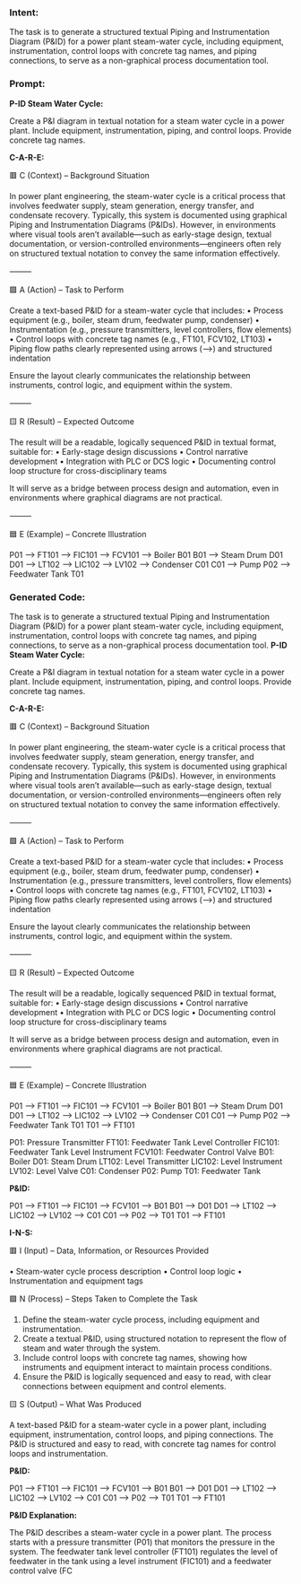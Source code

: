 ### Intent:
The task is to generate a structured textual Piping and Instrumentation Diagram (P&ID) for a power plant steam-water cycle, including equipment, instrumentation, control loops with concrete tag names, and piping connections, to serve as a non-graphical process documentation tool.

### Prompt:
**P-ID Steam Water Cycle:**

Create a P&I diagram in textual notation for a steam water cycle in a power plant. Include equipment, instrumentation, piping, and control loops. Provide concrete tag names.

**C-A-R-E:**

🟥 C (Context) – Background Situation

In power plant engineering, the steam-water cycle is a critical process that involves feedwater supply, steam generation, energy transfer, and condensate recovery. Typically, this system is documented using graphical Piping and Instrumentation Diagrams (P&IDs). However, in environments where visual tools aren’t available—such as early-stage design, textual documentation, or version-controlled environments—engineers often rely on structured textual notation to convey the same information effectively.

⸻

🟩 A (Action) – Task to Perform

Create a text-based P&ID for a steam-water cycle that includes:
	•	Process equipment (e.g., boiler, steam drum, feedwater pump, condenser)
	•	Instrumentation (e.g., pressure transmitters, level controllers, flow elements)
	•	Control loops with concrete tag names (e.g., FT101, FCV102, LT103)
	•	Piping flow paths clearly represented using arrows (-->) and structured indentation

Ensure the layout clearly communicates the relationship between instruments, control logic, and equipment within the system.

⸻

🟨 R (Result) – Expected Outcome

The result will be a readable, logically sequenced P&ID in textual format, suitable for:
	•	Early-stage design discussions
	•	Control narrative development
	•	Integration with PLC or DCS logic
	•	Documenting control loop structure for cross-disciplinary teams

It will serve as a bridge between process design and automation, even in environments where graphical diagrams are not practical.

⸻

🟦 E (Example) – Concrete Illustration

P01  --> FT101 --> FIC101 --> FCV101 --> Boiler B01
B01  --> Steam Drum D01
D01  --> LT102 --> LIC102 --> LV102 --> Condenser C01
C01  --> Pump P02 --> Feedwater Tank T01

### Generated Code:
The task is to generate a structured textual Piping and Instrumentation Diagram (P&ID) for a power plant steam-water cycle, including equipment, instrumentation, control loops with concrete tag names, and piping connections, to serve as a non-graphical process documentation tool.
**P-ID Steam Water Cycle:**

Create a P&I diagram in textual notation for a steam water cycle in a power plant. Include equipment, instrumentation, piping, and control loops. Provide concrete tag names.

**C-A-R-E:**

🟥 C (Context) – Background Situation

In power plant engineering, the steam-water cycle is a critical process that involves feedwater supply, steam generation, energy transfer, and condensate recovery. Typically, this system is documented using graphical Piping and Instrumentation Diagrams (P&IDs). However, in environments where visual tools aren’t available—such as early-stage design, textual documentation, or version-controlled environments—engineers often rely on structured textual notation to convey the same information effectively.

⸻

🟩 A (Action) – Task to Perform

Create a text-based P&ID for a steam-water cycle that includes:
	•	Process equipment (e.g., boiler, steam drum, feedwater pump, condenser)
	•	Instrumentation (e.g., pressure transmitters, level controllers, flow elements)
	•	Control loops with concrete tag names (e.g., FT101, FCV102, LT103)
	•	Piping flow paths clearly represented using arrows (-->) and structured indentation

Ensure the layout clearly communicates the relationship between instruments, control logic, and equipment within the system.

⸻

🟨 R (Result) – Expected Outcome

The result will be a readable, logically sequenced P&ID in textual format, suitable for:
	•	Early-stage design discussions
	•	Control narrative development
	•	Integration with PLC or DCS logic
	•	Documenting control loop structure for cross-disciplinary teams

It will serve as a bridge between process design and automation, even in environments where graphical diagrams are not practical.

⸻

🟦 E (Example) – Concrete Illustration

P01  --> FT101 --> FIC101 --> FCV101 --> Boiler B01
B01  --> Steam Drum D01
D01  --> LT102 --> LIC102 --> LV102 --> Condenser C01
C01  --> Pump P02 --> Feedwater Tank T01
T01  --> FT101

P01: Pressure Transmitter
FT101: Feedwater Tank Level Controller
FIC101: Feedwater Tank Level Instrument
FCV101: Feedwater Control Valve
B01: Boiler
D01: Steam Drum
LT102: Level Transmitter
LIC102: Level Instrument
LV102: Level Valve
C01: Condenser
P02: Pump
T01: Feedwater Tank

**P&ID:**

P01 --> FT101 --> FIC101 --> FCV101 --> B01
B01 --> D01
D01 --> LT102 --> LIC102 --> LV102 --> C01
C01 --> P02 --> T01
T01 --> FT101

**I-N-S:**

🟥 I (Input) – Data, Information, or Resources Provided

•	Steam-water cycle process description
•	Control loop logic
•	Instrumentation and equipment tags

🟩 N (Process) – Steps Taken to Complete the Task

1.	Define the steam-water cycle process, including equipment and instrumentation.
2.	Create a textual P&ID, using structured notation to represent the flow of steam and water through the system.
3.	Include control loops with concrete tag names, showing how instruments and equipment interact to maintain process conditions.
4.	Ensure the P&ID is logically sequenced and easy to read, with clear connections between equipment and control elements.

🟨 S (Output) – What Was Produced

A text-based P&ID for a steam-water cycle in a power plant, including equipment, instrumentation, control loops, and piping connections. The P&ID is structured and easy to read, with concrete tag names for control loops and instrumentation.

**P&ID:**

P01 --> FT101 --> FIC101 --> FCV101 --> B01
B01 --> D01
D01 --> LT102 --> LIC102 --> LV102 --> C01
C01 --> P02 --> T01
T01 --> FT101

**P&ID Explanation:**

The P&ID describes a steam-water cycle in a power plant. The process starts with a pressure transmitter (P01) that monitors the pressure in the system. The feedwater tank level controller (FT101) regulates the level of feedwater in the tank using a level instrument (FIC101) and a feedwater control valve (FC
